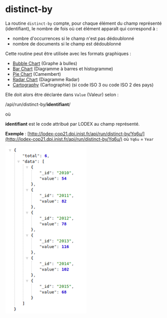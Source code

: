 # distinct-by

La routine `distinct-by` compte, pour chaque élément du champ représenté \(identifiant\), le nombre de fois où cet élément apparaît qui correspond à :

* nombre d'occurrences si le champ n'est pas dédoublonné
* nombre de documents si le champ est dédoublonné

Cette routine peut être utilisée avec les formats graphiques :

* [Bubble Chart](../../administration/modele/format/bubblechart.md) \(Graphe à bulles\)
* [Bar Chart](https://github.com/lodex/lodex-user-documentation/tree/7e0012a6c9407d0d35e857ff4e1c93b20d74f66d/Administration/Modèle/Format/Distribution%20Charts/BarChart.md) \(Diagramme à barres et histogramme\)
* [Pie Chart](https://github.com/lodex/lodex-user-documentation/tree/7e0012a6c9407d0d35e857ff4e1c93b20d74f66d/Administration/Modèle/Format/Distribution%20Charts/PieChart.md) \(Camembert\)
* [Radar Chart](https://github.com/lodex/lodex-user-documentation/tree/7e0012a6c9407d0d35e857ff4e1c93b20d74f66d/Administration/Modèle/Format/Distribution%20Charts/RadarChart.md) \(Diagramme Radar\)
* [Cartography](../../administration/modele/format/cartography.md) \(Cartographie\) \(si code ISO 3 ou code ISO 2 des pays\)

Elle doit alors être déclarée dans `Value` \(Valeur\) selon :

/api/run/distinct-by/**identifiant**/

où

**identifiant** est le code attribué par LODEX au champ représenté.

**Exemple** : [http://lodex-cop21.dpi.inist.fr/api/run/distinct-by/Yq6u/](http://lodex-cop21.dpi.inist.fr/api/run/distinct-by/Yq6u/) où `Yq6u` = `Year`

![R&#xE9;sultat JSON de la routine distinct-by](../../.gitbook/assets/routinedistinctby.png)

